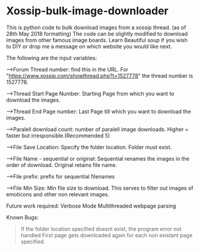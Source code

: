 # Xossip-bulk-image-downloader
This is python code to bulk download images from a xossip thread. (as of 28th May 2018 formatting)
The code can be slightly modified to download images from other famous image boards. Learn Beautiful soup if you wish to DIY or drop me a message on which website you would like next.

The following are the input variables:

-->Forum Thread number: find this in the URL. For "https://www.xossip.com/showthread.php?t=1527778" the thread number is 1527778.

-->Thread Start Page Number: Starting Page from which you want to download the images.

-->Thread End Page number: Last Page till which you want to download the images.

-->Paralell download count: number of paralell image downloads. Higher = faster but irresponsible.(Recommended 5)

-->File Save Location: Specify the folder location. Folder must exist.

-->File Name - sequential or original: Sequential renames the images in the order of download. Original retains file name.

-->File prefix: prefix for sequential filenames

-->File Min Size: Min file size to download. This serves to filter out images of emoticons and other non relevant images.

Future work required:
Verbose Mode
Multithreaded webpage parsing

Known Bugs:
>If the folder location specified doesnt exist, the program error not handled
>First page gets downloaded again for each non existant page specified.
